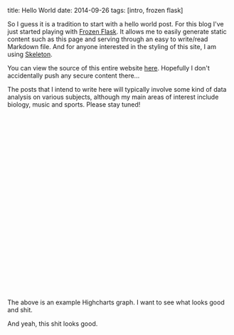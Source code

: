 title: Hello World
date: 2014-09-26
tags: [intro, frozen flask]

So I guess it is a tradition to start with a hello world post. For this blog I've just started playing with [Frozen Flask](http://pythonhosted.org/Frozen-Flask/). It allows me to easily generate static content such as this page and serving through an easy to write/read Markdown file. And for anyone interested in the styling of this site, I am using [Skeleton](http://www.getskeleton.com/).

You can view the source of this entire website [here](https://github.com/mschmo/personal-site). Hopefully I don't accidentally push any secure content there...

The posts that I intend to write here will typically involve some kind of data analysis on various subjects, although my main areas of interest include biology, music and sports. Please stay tuned!

<div id="container" style="min-width: 310px; max-width: 800px; height: 400px; margin: 0 auto"></div>

The above is an example Highcharts graph. I want to see what looks good and shit.

And yeah, this shit looks good.

<script type="text/javascript">
    $(function () {
        $('#container').highcharts({
            chart: {
                type: 'bar'
            },
            title: {
                text: 'Historic World Population by Region'
            },
            subtitle: {
                text: 'Source: Wikipedia.org'
            },
            xAxis: {
                categories: ['Africa', 'America', 'Asia', 'Europe', 'Oceania'],
                title: {
                    text: null
                }
            },
            yAxis: {
                min: 0,
                title: {
                    text: 'Population (millions)',
                    align: 'high'
                },
                labels: {
                    overflow: 'justify'
                }
            },
            tooltip: {
                valueSuffix: ' millions'
            },
            plotOptions: {
                bar: {
                    dataLabels: {
                        enabled: true
                    }
                }
            },
            legend: {
                layout: 'vertical',
                align: 'right',
                verticalAlign: 'top',
                x: -40,
                y: 100,
                floating: true,
                borderWidth: 1,
                backgroundColor: ((Highcharts.theme && Highcharts.theme.legendBackgroundColor) || '#FFFFFF'),
                shadow: true
            },
            credits: {
                enabled: false
            },
            series: [{
                name: 'Year 1800',
                data: [107, 31, 635, 203, 2]
            }, {
                name: 'Year 1900',
                data: [133, 156, 947, 408, 6]
            }, {
                name: 'Year 2008',
                data: [973, 914, 4054, 732, 34]
            }]
        });
    });
</script>